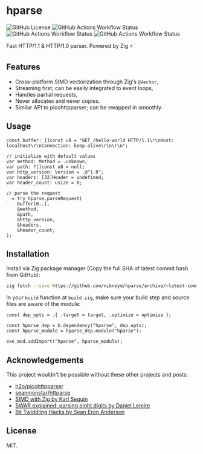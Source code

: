# hparse

![GitHub License](https://img.shields.io/github/license/nikneym/hparse?color=orange)
![GitHub Actions Workflow Status](https://img.shields.io/github/actions/workflow/status/nikneym/hparse/test-x86_64-linux.yml?label=x86_64-linux)
![GitHub Actions Workflow Status](https://img.shields.io/github/actions/workflow/status/nikneym/hparse/test-x86_64-windows.yml?label=x86_64-windows)
![GitHub Actions Workflow Status](https://img.shields.io/github/actions/workflow/status/nikneym/hparse/test-macos.yml?label=macos)

Fast HTTP/1.1 & HTTP/1.0 parser. Powered by Zig ⚡

## Features

* Cross-platform SIMD vectorization through Zig's `@Vector`,
* Streaming first; can be easily integrated to event loops,
* Handles partial requests,
* Never allocates and never copies.
* Similar API to picohttpparser; can be swapped in smoothly.

## Usage

```zig
const buffer: []const u8 = "GET /hello-world HTTP/1.1\r\nHost: localhost\r\nConnection: keep-alive\r\n\r\n";

// initialize with default values
var method: Method = .unknown;
var path: ?[]const u8 = null;
var http_version: Version = .@"1.0";
var headers: [32]Header = undefined;
var header_count: usize = 0;

// parse the request
_ = try hparse.parseRequest(
    buffer[0..],
    &method,
    &path,
    &http_version,
    &headers,
    &header_count,
);
```

## Installation

Install via Zig package manager (Copy the full SHA of latest commit hash from GitHub):

```sh
zig fetch --save https://github.com/nikneym/hparse/archive/<latest-commit-hash>.tar.gz
```

In your `build` function at `build.zig`, make sure your build step and source files are aware of the module:

```zig
const dep_opts = .{ .target = target, .optimize = optimize };

const hparse_dep = b.dependency("hparse", dep_opts);
const hparse_module = hparse_dep.module("hparse");

exe_mod.addImport("hparse", hparse_module);
```

## Acknowledgements

This project wouldn't be possible without these other projects and posts:

* [h2o/picohttpparser](https://github.com/h2o/picohttpparser)
* [seanmonstar/httparse](https://github.com/seanmonstar/httparse)
* [SIMD with Zig by Karl Seguin](https://www.openmymind.net/SIMD-With-Zig/)
* [SWAR explained: parsing eight digits by Daniel Lemire](https://lemire.me/blog/2022/01/21/swar-explained-parsing-eight-digits/)
* [Bit Twiddling Hacks by Sean Eron Anderson](https://graphics.stanford.edu/~seander/bithacks.html)

## License

MIT.
